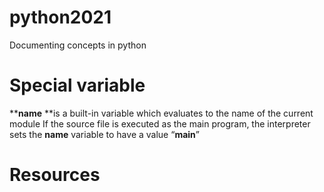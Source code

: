 # python2021
Documenting concepts in python

# Special variable 
**__name__ **is a built-in variable which evaluates to the name of the current module
If the source file is executed as the main program, the interpreter sets the __name__ variable to have a value “__main__”
# Resources
